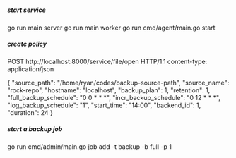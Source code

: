 


##### start service

go run main server
go run main worker
go run cmd/agent/main.go start


##### create policy

POST http://localhost:8000/service/file/open HTTP/1.1
content-type: application/json

{
  "source_path": "/home/ryan/codes/backup-source-path",
  "source_name": "rock-repo",
  "hostname": "localhost",
  "backup_plan": 1,
  "retention": 1,
  "full_backup_schedule": "0 0 * * *",
  "incr_backup_schedule": "0 12 * * *",
  "log_backup_schedule": "1",
  "start_time": "14:00",
  "backend_id": 1,
  "duration": 24
}


##### start a backup job

go run cmd/admin/main.go job add -t backup -b full -p 1
